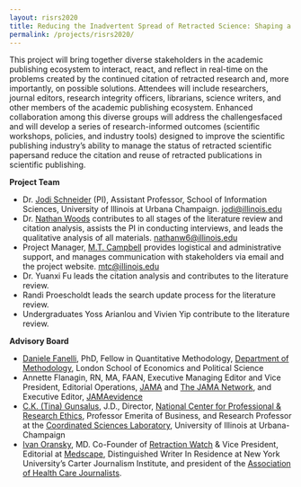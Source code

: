 ```yaml
---
layout: risrs2020
title: Reducing the Inadvertent Spread of Retracted Science: Shaping a Research and Implementation Agenda
permalink: /projects/risrs2020/
---
```


This project will bring together diverse stakeholders in the academic publishing ecosystem to interact, react, and reflect in real-time on the problems created by the continued citation of retracted research and, more importantly, on possible solutions. Attendees will include researchers, journal editors, research integrity officers, librarians, science writers, and other members of the academic publishing ecosystem. Enhanced collaboration among this diverse groups will address the challengesfaced and will develop a series of research-informed outcomes (scientific workshops, policies, and industry tools) designed to improve the scientific publishing industry’s ability to manage the status of retracted scientific papersand reduce the citation and reuse of retracted publications in scientific publishing.

**Project Team**

* Dr. [Jodi Schneider](https://ischool.illinois.edu/people/jodi-schneider) (PI), Assistant Professor, School of Information Sciences, University of Illinois at Urbana Champaign. jodi@illinois.edu
* Dr. [Nathan Woods](https://www.nathandwoods.net) contributes to all stages of the literature review and citation analysis, assists the PI in conducting interviews, and leads the qualitative analysis of all materials. nathanw6@illinois.edu
* Project Manager, [M.T. Campbell](https://ischool.illinois.edu/people/mt-campbell) provides logistical and administrative support, and manages communication with stakeholders via email and the project website. mtc@illinois.edu
* Dr. Yuanxi Fu leads the citation analysis and contributes to the literature review.
* Randi Proescholdt leads the search update process for the literature review.
* Undergraduates Yoss Arianlou and Vivien Yip contribute to the literature review.

**Advisory Board**
* [Daniele Fanelli](http://danielefanelli.com), PhD, Fellow in Quantitative Methodology, [Department of Methodology](https://www.lse.ac.uk/methodology/), London School of Economics and Political Science
* Annette Flanagin, RN, MA, FAAN, Executive Managing Editor and Vice President, Editorial Operations, [JAMA](https://jamanetwork.com/journals/jama) and [The JAMA Network](https://jamanetwork.com), and Executive Editor, [JAMAevidence](https://jamaevidence.mhmedical.com)
* [C.K. (Tina) Gunsalus](https://ethicscenter.csl.illinois.edu/people/c-k-gunsalus/), J.D., Director, [National Center for Professional & Research Ethics](https://ethicscenter.csl.illinois.edu), Professor Emerita of Business, and Research Professor at the [Coordinated Sciences Laboratory](http://csl.illinois.edu), University of Illinois at Urbana-Champaign
* [Ivan Oransky](https://retractionwatch.com/meet-the-retraction-watch-staff/about/), MD. Co-Founder of [Retraction Watch](https://retractionwatch.com) & Vice President, Editorial at [Medscape](https://www.medscape.com), Distinguished Writer In Residence at New York University’s Carter Journalism Institute, and president of the [Association of Health Care Journalists](https://healthjournalism.org).

